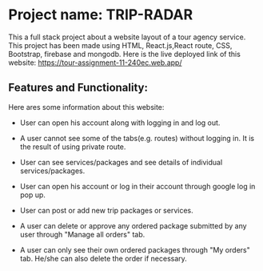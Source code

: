 # Project name: TRIP-RADAR

This a full stack project about a website layout of a tour agency service. This project has been made using HTML, React.js,React route, CSS, Bootstrap, firebase and mongodb. Here is the live deployed link of this website: https://tour-assignment-11-240ec.web.app/

## Features and Functionality:

Here ares some information about this website:

* User can open his account along with logging in and log out.

* A user cannot see some of the tabs(e.g. routes) without logging in. It is the result of using private route.

* User can see services/packages and see details of individual services/packages.

* User can open his account or log in their account through google log in pop up.

* User can post or add new trip packages or services.

* A user can delete or approve any ordered package submitted by any user through "Manage all orders" tab.

* A user can only see their own ordered packages through "My orders" tab. He/she can also delete the order if necessary.


